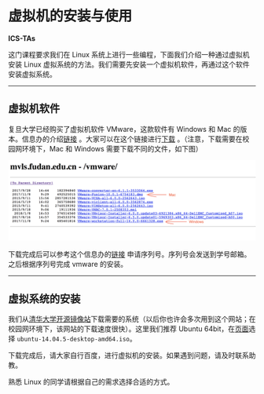 # 虚拟机的安装与使用

**ICS-TAs**

这门课程要求我们在 Linux 系统上进行一些编程，下面我们介绍一种通过虚拟机安装 Linux 虚拟系统的方法。我们需要先安装一个虚拟机软件，再通过这个软件安装虚拟系统。

---

## 虚拟机软件

复旦大学已经购买了虚拟机软件 VMware，这款软件有 Windows 和 Mac 的版本。信息办的介绍[链接](http://www.ecampus.fudan.edu.cn/45/16/c2271a17686/page.htm) 。大家可以在这个链接进行[下载](http://mvls.fudan.edu.cn/vmware/) 。（注意，下载需要在校园网环境下，Mac 和 Windows 需要下载不同的文件，如下图）

<img src="../images/vmdownld.png">

下载完成后可以参考这个信息办的[链接](http://www.ecampus.fudan.edu.cn/45/1b/c2272a17691/page.htm) 申请序列号。序列号会发送到学号邮箱。之后根据序列号完成 vmware 的安装。

---

## 虚拟系统的安装

我们从[清华大学开源镜像站](https://mirrors.tuna.tsinghua.edu.cn)下载需要的系统（以后你也许会多次用到这个网站；在校园网环境下，该网站的下载速度很快）。这里我们推荐 Ubuntu 64bit，在[页面](https://mirrors.tuna.tsinghua.edu.cn/ubuntu-releases/14.04.5/)选择 `ubuntu-14.04.5-desktop-amd64.iso`。

下载完成后，请大家自行百度，进行虚拟机的安装。如果遇到问题，请及时联系助教。

熟悉 Linux 的同学请根据自己的需求选择合适的方式。

